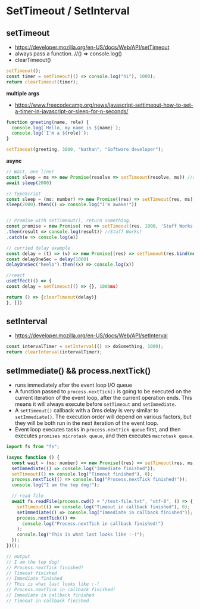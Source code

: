 # SetTimeout / SetInterval

## setTimeout

- https://developer.mozilla.org/en-US/docs/Web/API/setTimeout
- always pass a function. //() => console.log()
- clearTimeout()

```js
setTimeout();
const timer = setTimeout(() => console.log("hi"), 1000);
return clearTimeout(timer);
```

**multiple args**

- https://www.freecodecamp.org/news/javascript-settimeout-how-to-set-a-timer-in-javascript-or-sleep-for-n-seconds/

```js
function greeting(name, role) {
  console.log(`Hello, my name is ${name}`);
  console.log(`I'm a ${role}`);
}

setTimeout(greeting, 3000, "Nathan", "Software developer");
```

**async**

```js
// Wait, one liner
const sleep = ms => new Promise(resolve => setTimeout(resolve, ms)) //returns undefined
await sleep(2000)

// TypeScript
const sleep = (ms: number) => new Promise((res) => setTimeout(res, ms));
sleep(2000).then(() => console.log("I'm awake!"))


// Promise with setTimeout(), return something.
const promise = new Promise( res => setTimeout(res, 1000, 'Stuff Works!'))
.then(result => console.log(result)) //Stuff Works!
.catch(e => console.log(e))

// curried delay example
const delay = (t) => (v) => new Promise((res) => setTimeout(res.bind(null, v), t)) // time, value
const delayOneSec = delay(1000)
delayOneSec("heelo").then((x) => console.log(x))

//react
useEffect(() => {
const delay = setTimeout(() => {}, 1000ms)

return () => {clearTimeout(delay)}
}, [])
```

## setInterval

- https://developer.mozilla.org/en-US/docs/Web/API/setInterval

```js
const intervalTimer = setInterval(() => doSomething, 1000);
return clearInterval(intervalTimer);
```

## setImmediate() && process.nextTick()

- runs immediately after the event loop I/O queue
- A function passed to `process.nextTick()` is going to be executed on the current iteration of the event loop, after the current operation ends. This means it will always execute before `setTimeout` and `setImmediate`.
- A `setTimeout()` callback with a 0ms delay is very similar to `setImmediate()`. The execution order will depend on various factors, but they will be both run in the next iteration of the event loop.
- Event loop executes tasks in `process.nextTick queue` first, and then executes `promises microtask queue`, and then executes `macrotask queue`.

```js
import fs from "fs";

(async function () {
  const wait = (ms: number) => new Promise((res) => setTimeout(res, ms));
  setImmediate(() => console.log("Immediate finished"));
  setTimeout(() => console.log("Timeout finished"), 0);
  process.nextTick(() => console.log("Process.nextTick finished!"));
  console.log("I am the top dog!");

  // read file
  await fs.readFile(process.cwd() + "/test-file.txt", "utf-8", () => {
    setTimeout(() => console.log("Timeout in callback finished"), 0);
    setImmediate(() => console.log("Immediate in callback finished"));
    process.nextTick(() =>
      console.log("Process.nextTick in callback finished!")
    );
    console.log("This is what last looks like :-(");
  });
})();

// output
// I am the top dog!
// Process.nextTick finished!
// Timeout finished
// Immediate finished
// This is what last looks like :-(
// Process.nextTick in callback finished!
// Immediate in callback finished
// Timeout in callback finished
```
